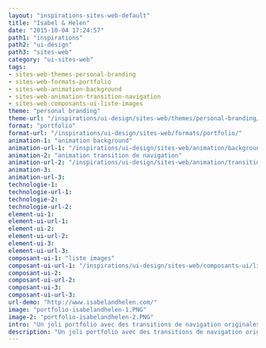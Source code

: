 ```yaml
---
layout: "inspirations-sites-web-default"
title: "Isabel & Helen"
date: "2015-10-04 17:24:57"
path1: "inspirations"
path2: "ui-design"
path3: "sites-web"
category: "ui-sites-web"
tags:
- sites-web-themes-personal-branding
- sites-web-formats-portfolio
- sites-web-animation-background
- sites-web-animation-transition-navigation
- sites-web-composants-ui-liste-images
theme: "personal branding"
theme-url: "/inspirations/ui-design/sites-web/themes/personal-branding/"
format: "portfolio"
format-url: "/inspirations/ui-design/sites-web/formats/portfolio/"
animation-1: "animation background"
animation-url-1: "/inspirations/ui-design/sites-web/animation/background/"
animation-2: "animation transition de navigation"
animation-url-2: "/inspirations/ui-design/sites-web/animation/transition-navigation/"
animation-3:
animation-url-3:
technologie-1:
technologie-url-1:
technologie-2:
technologie-url-2:
element-ui-1:
element-ui-url-1:
element-ui-2:
element-ui-url-2:
element-ui-3:
element-ui-url-3:
composant-ui-1: "liste images"
composant-ui-url-1: "/inspirations/ui-design/sites-web/composants-ui/liste-images/"
composant-ui-2:
composant-ui-url-2:
composant-ui-3:
composant-ui-url-3:
url-demo: "http://www.isabelandhelen.com/"
image: "portfolio-isabelandhelen-1.PNG"
image-2: "portfolio-isabelandhelen-2.PNG"
intro: "Un joli portfolio avec des transitions de navigation originales"
description: "Un joli portfolio avec des transitions de navigation originales"
---
```

